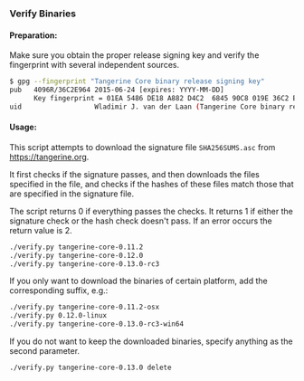 ### Verify Binaries

#### Preparation:

Make sure you obtain the proper release signing key and verify the fingerprint with several independent sources.

```sh
$ gpg --fingerprint "Tangerine Core binary release signing key"
pub   4096R/36C2E964 2015-06-24 [expires: YYYY-MM-DD]
      Key fingerprint = 01EA 5486 DE18 A882 D4C2  6845 90C8 019E 36C2 E964
uid                  Wladimir J. van der Laan (Tangerine Core binary release signing key) <laanwj@gmail.com>
```

#### Usage:

This script attempts to download the signature file `SHA256SUMS.asc` from https://tangerine.org.

It first checks if the signature passes, and then downloads the files specified in the file, and checks if the hashes of these files match those that are specified in the signature file.

The script returns 0 if everything passes the checks. It returns 1 if either the signature check or the hash check doesn't pass. If an error occurs the return value is 2.


```sh
./verify.py tangerine-core-0.11.2
./verify.py tangerine-core-0.12.0
./verify.py tangerine-core-0.13.0-rc3
```

If you only want to download the binaries of certain platform, add the corresponding suffix, e.g.:

```sh
./verify.py tangerine-core-0.11.2-osx
./verify.py 0.12.0-linux
./verify.py tangerine-core-0.13.0-rc3-win64
```

If you do not want to keep the downloaded binaries, specify anything as the second parameter.

```sh
./verify.py tangerine-core-0.13.0 delete
```
